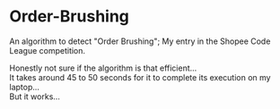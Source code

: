 # Order-Brushing
An algorithm to detect "Order Brushing"; My entry in the Shopee Code League competition.

Honestly not sure if the algorithm is that efficient...  
It takes around 45 to 50 seconds for it to complete its execution on my laptop...  
But it works...
